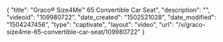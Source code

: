 {
    "title": "Graco&reg; Size4Me&trade; 65 Convertible Car Seat",
    "description": "",
    "videoid": "109980722",
    "date_created": "1502521028",
    "date_modified": "1504247456",
    "type": "captivate",
    "layout": "video",
    "url": "\/v\/graco-size4me-65-convertible-car-seat\/109980722"
}
